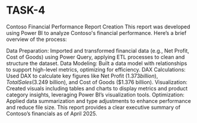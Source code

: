 # TASK-4

Contoso Financial Performance Report Creation
This report was developed using Power BI to analyze Contoso's financial performance. Here’s a brief overview of the process:

Data Preparation: Imported and transformed financial data (e.g., Net Profit, Cost of Goods) using Power Query, applying ETL processes to clean and structure the dataset.
Data Modeling: Built a data model with relationships to support high-level metrics, optimizing for efficiency.
DAX Calculations: Used DAX to calculate key figures like Net Profit ($1.373 billion), Total Sales ($3.249 billion), and Cost of Goods ($1.376 billion).
Visualization: Created visuals including tables and charts to display metrics and product category insights, leveraging Power BI’s visualization tools.
Optimization: Applied data summarization and type adjustments to enhance performance and reduce file size.
This report provides a clear executive summary of Contoso’s financials as of April 2025.
